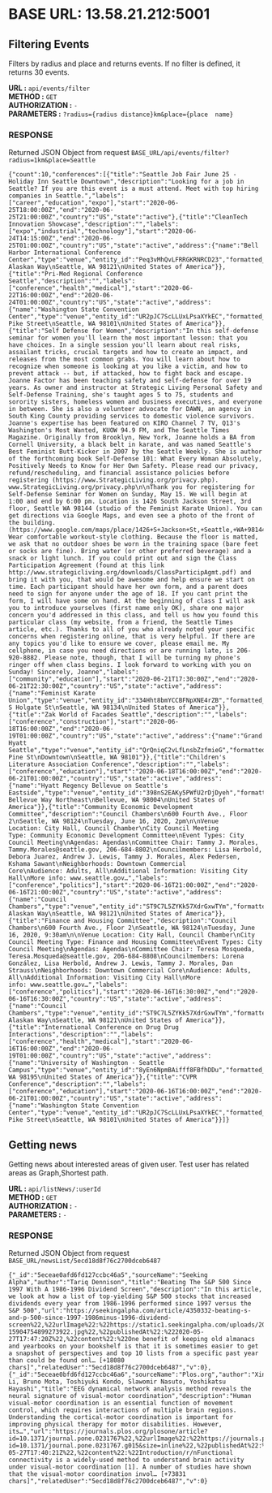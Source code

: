 
# BASE URL: 13.58.21.212:5001

## Filtering Events
Filters by radius and place and returns events. If no filter is defined, it returns 30 events.

**URL :** `api/events/filter`<br>
**METHOD :** `GET`<br>
**AUTHORIZATION :** `-`<br>
**PARAMETERS :** `?radius={radius distance}km&place={place  name}`
### RESPONSE
Returned JSON Object from request `BASE_URL/api/events/filter?radius=1km&place=Seattle`

    {"count":10,"conferences":[{"title":"Seattle Job Fair June 25 - Holiday Inn Seattle Downtown","description":"Looking for a job in Seattle? If you are this event is a must attend. Meet with top hiring companies in Seattle.","labels":["career","education","expo"],"start":"2020-06-25T18:00:00Z","end":"2020-06-25T21:00:00Z","country":"US","state":"active"},{"title":"CleanTech Innovation Showcase","description":"","labels":["expo","industrial","technology"],"start":"2020-06-24T14:15:00Z","end":"2020-06-25T01:00:00Z","country":"US","state":"active","address":{"name":"Bell Harbor International Conference Center","type":"venue","entity_id":"Peq3vMhQvLFRRGKRNRCD23","formatted_address":"2211 Alaskan Way\nSeattle, WA 98121\nUnited States of America"}},{"title":"Pri-Med Regional Conference Seattle","description":"","labels":["conference","health","medical"],"start":"2020-06-22T16:00:00Z","end":"2020-06-24T01:00:00Z","country":"US","state":"active","address":{"name":"Washington State Convention Center","type":"venue","entity_id":"UR2pJC7ScLLUxLPsaXYkEC","formatted_address":"705 Pike Street\nSeattle, WA 98101\nUnited States of America"}},{"title":"Self Defense for Women","description":"In this self-defense seminar for women you'll learn the most important lesson: that you have choices. In a single session you'll learn about real risks, assailant tricks, crucial targets and how to create an impact, and releases from the most common grabs. You will learn about how to recognize when someone is looking at you like a victim, and how to prevent attack -- but, if attacked, how to fight back and escape. Joanne Factor has been teaching safety and self-defense for over 19 years. As owner and instructor at Strategic Living Personal Safety and Self-Defense Training, she's taught ages 5 to 75, students and sorority sisters, homeless women and business executives, and everyone in between. She is also a volunteer advocate for DAWN, an agency in South King County providing services to domestic violence survivors. Joanne's expertise has been featured on KIRO Channel 7 TV, Q13's Washington's Most Wanted, KUOW 94.9 FM, and The Seattle Times Magazine. Originally from Brooklyn, New York, Joanne holds a BA from Cornell University, a black belt in karate, and was named Seattle's Best Feminist Butt-Kicker in 2007 by the Seattle Weekly. She is author of the forthcoming book Self-Defense 101: What Every Woman Absolutely, Positively Needs to Know for Her Own Safety. Please read our privacy, refund/rescheduling, and financial assistance policies before registering (https://www.StrategicLiving.org/privacy.php). www.StrategicLiving.org/privacy.php\n\nThank you for registering for Self-Defense Seminar for Women on Sunday, May 15. We will begin at 1:00 and end by 6:00 pm. Location is 1426 South Jackson Street, 3rd floor, Seattle WA 98144 (studio of the Feminist Karate Union). You can get directions via Google Maps, and even see a photo of the front of the building. (https://www.google.com/maps/place/1426+S+Jackson+St,+Seattle,+WA+98144/@47.5995118,-122.3149525,17z/data=!3m1!4b1!4m2!3m1!1s0x54906ac00ad8a149:0x837cd9ae00984812) Wear comfortable workout-style clothing. Because the floor is matted, we ask that no outdoor shoes be worn in the training space (bare feet or socks are fine). Bring water (or other preferred beverage) and a snack or light lunch. If you could print out and sign the Class Participation Agreement (found at this link http://www.strategicliving.org/downloads/ClassParticipAgmt.pdf) and bring it with you, that would be awesome and help ensure we start on time. Each participant should have her own form, and a parent does need to sign for anyone under the age of 18. If you cant print the form, I will have some on hand. At the beginning of class I will ask you to introduce yourselves (first name only OK), share one major concern you'd addressed in this class, and tell us how you found this particular class (my website, from a friend, the Seattle Times article, etc.). Thanks to all of you who already noted your specific concerns when registering online, that is very helpful. If there are any topics you'd like to ensure we cover, please email me. My cellphone, in case you need directions or are running late, is 206-920-8882. Please note, though, that I will be turning my phone's ringer off when class begins. I look forward to working with you on Sunday! Sincerely, Joanne","labels":["community","education"],"start":"2020-06-21T17:30:00Z","end":"2020-06-21T22:30:00Z","country":"US","state":"active","address":{"name":"Feminist Karate Union","type":"venue","entity_id":"334Hht8bmYCCBFNpXNE4rZB","formatted_address":"920 S Holgate St\nSeattle, WA 98134\nUnited States of America"}},{"title":"Zak World of Facades Seattle","description":"","labels":["conference","construction"],"start":"2020-06-18T16:00:00Z","end":"2020-06-19T01:00:00Z","country":"US","state":"active","address":{"name":"Grand Hyatt Seattle","type":"venue","entity_id":"QrQniqC2vLfLnsbZzfmieG","formatted_address":"721 Pine St\nDowntown\nSeattle, WA 98101"}},{"title":"Children's Literature Association Conference","description":"","labels":["conference","education"],"start":"2020-06-18T16:00:00Z","end":"2020-06-21T01:00:00Z","country":"US","state":"active","address":{"name":"Hyatt Regency Bellevue on Seattle's Eastside","type":"venue","entity_id":"398nS2EAKy5PWfU2rDjDyeh","formatted_address":"900 Bellevue Way Northeast\nBellevue, WA 98004\nUnited States of America"}},{"title":"Community Economic Development Committee","description":"Council Chambers\n600 Fourth Ave., Floor 2\nSeattle, WA 98124\nTuesday, June 16, 2020, 2pm\n\nVenue Location: City Hall, Council Chamber\nCity Council Meeting Type: Community Economic Development Committee\nEvent Types: City Council Meeting\nAgendas: Agendas\nCommittee Chair: Tammy J. Morales, Tammy.Morales@seattle.gov, 206-684-8802\nCouncilmembers: Lisa Herbold, Debora Juarez, Andrew J. Lewis, Tammy J. Morales, Alex Pedersen, Kshama Sawant\nNeighborhoods: Downtown Commercial Core\nAudience: Adults, All\nAdditional Information: Visiting City Hall\nMore info: www.seattle.gov…","labels":["conference","politics"],"start":"2020-06-16T21:00:00Z","end":"2020-06-16T21:00:00Z","country":"US","state":"active","address":{"name":"Council Chambers","type":"venue","entity_id":"ST9C7L5ZYKk57XdrGxwTYm","formatted_address":"2200 Alaskan Way\nSeattle, WA 98121\nUnited States of America"}},{"title":"Finance and Housing Committee","description":"Council Chambers\n600 Fourth Ave., Floor 2\nSeattle, WA 98124\nTuesday, June 16, 2020, 9:30am\n\nVenue Location: City Hall, Council Chamber\nCity Council Meeting Type: Finance and Housing Committee\nEvent Types: City Council Meeting\nAgendas: Agendas\nCommittee Chair: Teresa Mosqueda, Teresa.Mosqueda@seattle.gov, 206-684-8808\nCouncilmembers: Lorena González, Lisa Herbold, Andrew J. Lewis, Tammy J. Morales, Dan Strauss\nNeighborhoods: Downtown Commercial Core\nAudience: Adults, All\nAdditional Information: Visiting City Hall\nMore info: www.seattle.gov…","labels":["conference","politics"],"start":"2020-06-16T16:30:00Z","end":"2020-06-16T16:30:00Z","country":"US","state":"active","address":{"name":"Council Chambers","type":"venue","entity_id":"ST9C7L5ZYKk57XdrGxwTYm","formatted_address":"2200 Alaskan Way\nSeattle, WA 98121\nUnited States of America"}},{"title":"International Conference on Drug Drug Interactions","description":"","labels":["conference","health","medical"],"start":"2020-06-16T16:00:00Z","end":"2020-06-19T01:00:00Z","country":"US","state":"active","address":{"name":"University of Washington - Seattle Campus","type":"venue","entity_id":"8yEn6NpmBAifff8FBfhDDu","formatted_address":"Seattle, WA 98195\nUnited States of America"}},{"title":"CVPR Conference","description":"","labels":["conference","education"],"start":"2020-06-16T16:00:00Z","end":"2020-06-21T01:00:00Z","country":"US","state":"active","address":{"name":"Washington State Convention Center","type":"venue","entity_id":"UR2pJC7ScLLUxLPsaXYkEC","formatted_address":"705 Pike Street\nSeattle, WA 98101\nUnited States of America"}}]}

## Getting news
Getting news about interested areas of given user. Test user has related areas as Graph,Shortest path.

**URL :** `api/listNews/:userId`<br>
**METHOD :** `GET`<br>
**AUTHORIZATION :** `-`<br>
**PARAMETERS :** `-`
### RESPONSE
Returned JSON Object from request `BASE_URL/newsList/5ecd18d8f76c2700dceb6487`

    {"_id":"5eceae0afd6fd127ccbc46a5","sourceName":"Seeking Alpha","author":"Tariq Dennison","title":"Beating The S&P 500 Since 1997 With A 1986-1996 Dividend Screen","description":"In this article, we look at how a list of top-yielding S&P 500 stocks that increased dividends every year from 1986-1996 performed since 1997 versus the S&P 500","url":"https://seekingalpha.com/article/4350332-beating-s-and-p-500-since-1997-1986minus-1996-dividend-screen%22,%22urlImage%22:%22https://static1.seekingalpha.com/uploads/2020/5/26/27788673-15904754899273922.jpg%22,%22publishedAt%22:%222020-05-27T17:47:20Z%22,%22content%22:%22One benefit of keeping old almanacs and yearbooks on your bookshelf is that it is sometimes easier to get a snapshot of perspectives and top 10 lists from a specific past year than could be found onl… [+18080 chars]","relatedUser":"5ecd18d8f76c2700dceb6487","v":0},{"_id":"5eceae0bfd6fd127ccbc46a6","sourceName":"Plos.org","author":"Xinzhe Li, Bruno Mota, Toshiyuki Kondo, Slawomir Nasuto, Yoshikatsu Hayashi","title":"EEG dynamical network analysis method reveals the neural signature of visual-motor coordination","description":"Human visual-motor coordination is an essential function of movement control, which requires interactions of multiple brain regions. Understanding the cortical-motor coordination is important for improving physical therapy for motor disabilities. However, its…","url":"https://journals.plos.org/plosone/article?id=10.1371/journal.pone.0231767%22,%22urlImage%22:%22https://journals.plos.org/plosone/article/figure/image?id=10.1371/journal.pone.0231767.g015&size=inline%22,%22publishedAt%22:%222020-05-27T17:40:21Z%22,%22content%22:%22Introduction/r/nFunctional connectivity is a widely-used method to understand brain activity under visual-motor coordination [1]. A number of studies have shown that the visual-motor coordination invol… [+73831 chars]","relatedUser":"5ecd18d8f76c2700dceb6487","v":0}


